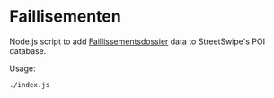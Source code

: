 # Faillisementen

Node.js script to add [Faillissementsdossier](https://www.faillissementsdossier.nl/nl/) data to StreetSwipe's POI database.

Usage:

    ./index.js
